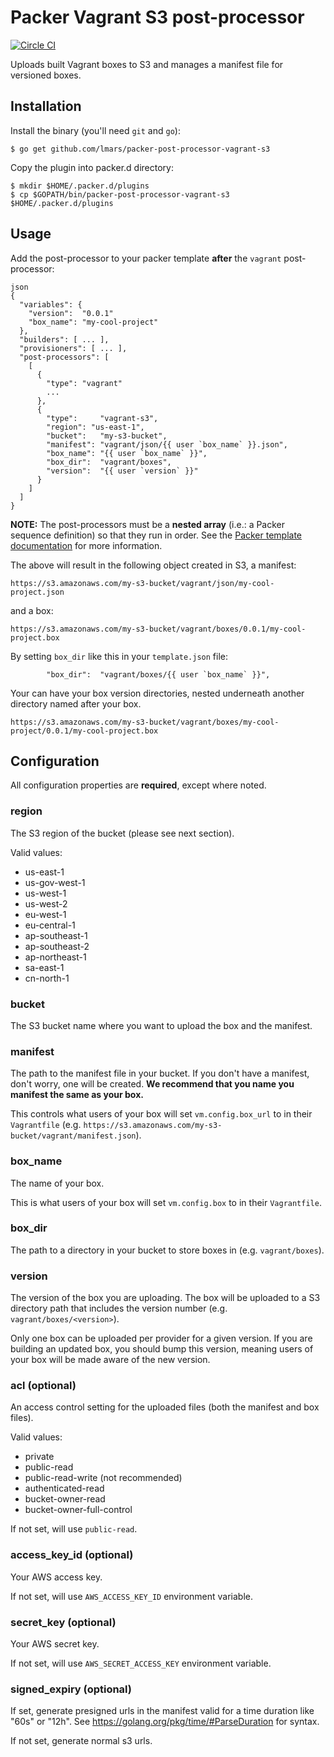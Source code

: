 Packer Vagrant S3 post-processor
================================

[![Circle CI](https://circleci.com/gh/unifio/packer-post-processor-vagrant-s3.svg?style=svg)](https://circleci.com/gh/unifio/packer-post-processor-vagrant-s3)

Uploads built Vagrant boxes to S3 and manages a manifest file for versioned boxes.

Installation
------------
Install the binary (you'll need ```git``` and ```go```):

```
$ go get github.com/lmars/packer-post-processor-vagrant-s3
```
Copy the plugin into packer.d directory:

```
$ mkdir $HOME/.packer.d/plugins
$ cp $GOPATH/bin/packer-post-processor-vagrant-s3 $HOME/.packer.d/plugins

```
Usage
-----

Add the post-processor to your packer template **after** the `vagrant` post-processor:

```
json
{
  "variables": {
    "version":  "0.0.1"
    "box_name": "my-cool-project"
  },
  "builders": [ ... ],
  "provisioners": [ ... ],
  "post-processors": [
    [
      {
        "type": "vagrant"
        ...
      },
      {
        "type":     "vagrant-s3",
        "region": "us-east-1",
        "bucket":   "my-s3-bucket",
        "manifest": "vagrant/json/{{ user `box_name` }}.json",
        "box_name": "{{ user `box_name` }}",
        "box_dir":  "vagrant/boxes",
        "version":  "{{ user `version` }}"
      }
    ]
  ]
}
```
**NOTE:** The post-processors must be a **nested array** (i.e.: a Packer sequence definition) so that they run in order. See the [Packer template documentation](http://www.packer.io/docs/templates/post-processors.html) for more information.

The above will result in the following object created in S3, a manifest:

```
https://s3.amazonaws.com/my-s3-bucket/vagrant/json/my-cool-project.json
```

and a box:

```
https://s3.amazonaws.com/my-s3-bucket/vagrant/boxes/0.0.1/my-cool-project.box

```

By setting `box_dir` like this in your `template.json` file:

```
        "box_dir":  "vagrant/boxes/{{ user `box_name` }}",
```

Your can have your box version directories, nested underneath another directory named after your box.

```
https://s3.amazonaws.com/my-s3-bucket/vagrant/boxes/my-cool-project/0.0.1/my-cool-project.box

```

Configuration
-------------

All configuration properties are **required**, except where noted.
### region

The S3 region of the bucket (please see next section).

Valid values:

* us-east-1
* us-gov-west-1
* us-west-1
* us-west-2
* eu-west-1
* eu-central-1
* ap-southeast-1
* ap-southeast-2
* ap-northeast-1
* sa-east-1
* cn-north-1

### bucket

The S3 bucket name where you want to upload the box and the manifest.

### manifest

The path to the manifest file in your bucket. If you don't have a manifest, don't worry, one will be created.  **We recommend that you name you manifest the same as your box.**

This controls what users of your box will set `vm.config.box_url` to in their `Vagrantfile` (e.g. `https://s3.amazonaws.com/my-s3-bucket/vagrant/manifest.json`).

### box_name

The name of your box.

This is what users of your box will set `vm.config.box` to in their `Vagrantfile`.

### box_dir

The path to a directory in your bucket to store boxes in (e.g. `vagrant/boxes`).

### version

The version of the box you are uploading. The box will be uploaded to a S3 directory path that includes the version number (e.g. `vagrant/boxes/<version>`).

Only one box can be uploaded per provider for a given version. If you are building an updated box, you should bump this version, meaning users of your box will be made aware of the new version.

### acl (optional)

An access control setting for the uploaded files (both the manifest and box files).

Valid values:

* private
* public-read
* public-read-write (not recommended)
* authenticated-read
* bucket-owner-read
* bucket-owner-full-control

If not set, will use `public-read`.

### access_key_id (optional)

Your AWS access key.

If not set, will use `AWS_ACCESS_KEY_ID` environment variable.

### secret_key (optional)

Your AWS secret key.

If not set, will use `AWS_SECRET_ACCESS_KEY` environment variable.

### signed_expiry (optional)

If set, generate presigned urls in the manifest valid for a time duration like "60s" or "12h".
See https://golang.org/pkg/time/#ParseDuration for syntax.

If not set, generate normal s3 urls.
